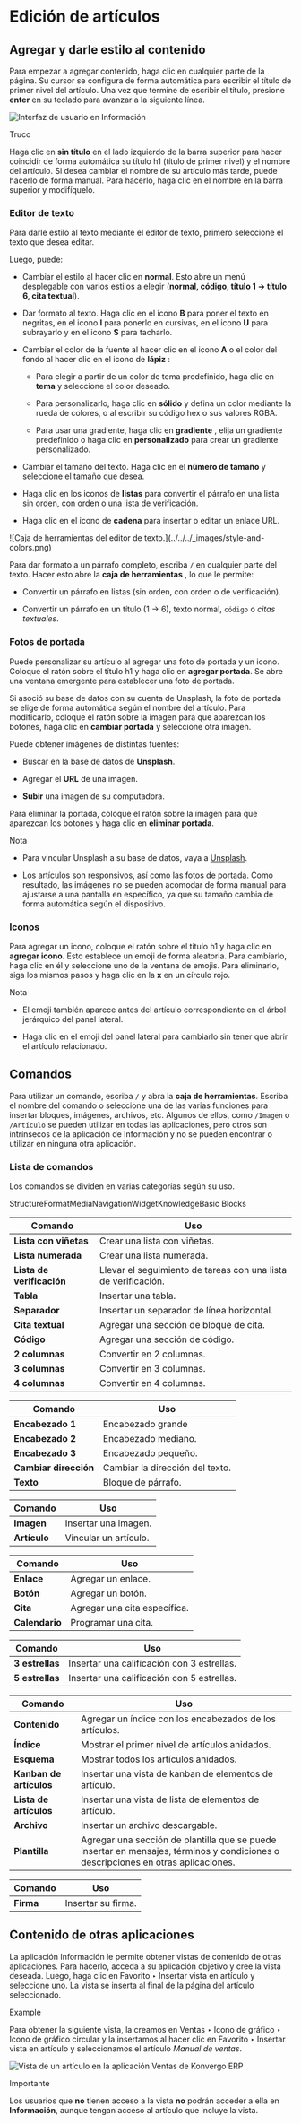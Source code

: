 # Edición de artículos

## Agregar y darle estilo al contenido

Para empezar a agregar contenido, haga clic en cualquier parte de la página.
Su cursor se configura de forma automática para escribir el título de primer
nivel del artículo. Una vez que termine de escribir el título, presione
**enter** en su teclado para avanzar a la siguiente línea.

![Interfaz de usuario en Información](../../../_images/ui.png)
<div class="alert alert-info">
<p class="alert-title">
Truco</p><p>Haga clic en <b>sin título</b> en el lado izquierdo de la barra superior para hacer coincidir de forma automática su título h1 <span class="dfn"><span>(título de primer nivel)</span></span> y el nombre del artículo. Si desea cambiar el nombre de su artículo más tarde, puede hacerlo de forma manual. Para hacerlo, haga clic en el nombre en la barra superior y modifíquelo.</p>
</div>

### Editor de texto

Para darle estilo al texto mediante el editor de texto, primero seleccione el
texto que desea editar.

Luego, puede:

  * Cambiar el estilo al hacer clic en **normal**. Esto abre un menú desplegable con varios estilos a elegir (**normal, código, título 1 → título 6, cita textual**).

  * Dar formato al texto. Haga clic en el icono **B** para poner el texto en negritas, en el icono **I** para ponerlo en cursivas, en el icono **U** para subrayarlo y en el icono **S** para tacharlo.

  * Cambiar el color de la fuente al hacer clic en el icono **A** o el color del fondo al hacer clic en el icono de **lápiz** :

    * Para elegir a partir de un color de tema predefinido, haga clic en **tema** y seleccione el color deseado.

    * Para personalizarlo, haga clic en **sólido** y defina un color mediante la rueda de colores, o al escribir su código hex o sus valores RGBA.

    * Para usar una gradiente, haga clic en **gradiente** , elija un gradiente predefinido o haga clic en **personalizado** para crear un gradiente personalizado.

  * Cambiar el tamaño del texto. Haga clic en el **número de tamaño** y seleccione el tamaño que desea.

  * Haga clic en los iconos de **listas** para convertir el párrafo en una lista sin orden, con orden o una lista de verificación.

  * Haga clic en el icono de **cadena** para insertar o editar un enlace URL.

![Caja de herramientas del editor de texto.](../../../_images/style-and-
colors.png)

Para dar formato a un párrafo completo, escriba `/` en cualquier parte del
texto. Hacer esto abre la **caja de herramientas** , lo que le permite:

  * Convertir un párrafo en listas (sin orden, con orden o de verificación).

  * Convertir un párrafo en un título (1 → 6), texto normal, `código` o _citas textuales_.

### Fotos de portada

Puede personalizar su artículo al agregar una foto de portada y un icono.
Coloque el ratón sobre el título h1 y haga clic en **agregar portada**. Se
abre una ventana emergente para establecer una foto de portada.

Si asoció su base de datos con su cuenta de Unsplash, la foto de portada se
elige de forma automática según el nombre del artículo. Para modificarlo,
coloque el ratón sobre la imagen para que aparezcan los botones, haga clic en
**cambiar portada** y seleccione otra imagen.

Puede obtener imágenes de distintas fuentes:

  * Buscar en la base de datos de **Unsplash**.

  * Agregar el **URL** de una imagen.

  * **Subir** una imagen de su computadora.

Para eliminar la portada, coloque el ratón sobre la imagen para que aparezcan
los botones y haga clic en **eliminar portada**.

<div class="alert alert-primary">
<p class="alert-title">
Nota</p><ul>
<li><p>Para vincular Unsplash a su base de datos, vaya a <a href="../../general/integrations/unsplash">Unsplash</a>.</p></li>
<li><p>Los artículos son responsivos, así como las fotos de portada. Como resultado, las imágenes no se pueden acomodar de forma manual para ajustarse a una pantalla en específico, ya que su tamaño cambia de forma automática según el dispositivo.</p></li>
</ul>
</div>

### Iconos

Para agregar un icono, coloque el ratón sobre el título h1 y haga clic en
**agregar icono**. Esto establece un emoji de forma aleatoria. Para cambiarlo,
haga clic en él y seleccione uno de la ventana de emojis. Para eliminarlo,
siga los mismos pasos y haga clic en la **x** en un círculo rojo.

<div class="alert alert-primary">
<p class="alert-title">
Nota</p><ul>
<li><p>El emoji también aparece antes del artículo correspondiente en el árbol jerárquico del panel lateral.</p></li>
<li><p>Haga clic en el emoji del panel lateral para cambiarlo sin tener que abrir el artículo relacionado.</p></li>
</ul>
</div>

## Comandos

Para utilizar un comando, escriba `/` y abra la **caja de herramientas**.
Escriba el nombre del comando o seleccione una de las varias funciones para
insertar bloques, imágenes, archivos, etc. Algunos de ellos, como `/Imagen` o
`/Artículo` se pueden utilizar en todas las aplicaciones, pero otros son
intrínsecos de la aplicación de Información y no se pueden encontrar o
utilizar en ninguna otra aplicación.

### Lista de comandos

Los comandos se dividen en varias categorías según su uso.

StructureFormatMediaNavigationWidgetKnowledgeBasic Blocks

Comando | Uso  
---|---  
**Lista con viñetas** | Crear una lista con viñetas.  
**Lista numerada** | Crear una lista numerada.  
**Lista de verificación** | Llevar el seguimiento de tareas con una lista de verificación.  
**Tabla** | Insertar una tabla.  
**Separador** | Insertar un separador de línea horizontal.  
**Cita textual** | Agregar una sección de bloque de cita.  
**Código** | Agregar una sección de código.  
**2 columnas** | Convertir en 2 columnas.  
**3 columnas** | Convertir en 3 columnas.  
**4 columnas** | Convertir en 4 columnas.  
  
Comando | Uso  
---|---  
**Encabezado 1** | Encabezado grande  
**Encabezado 2** | Encabezado mediano.  
**Encabezado 3** | Encabezado pequeño.  
**Cambiar dirección** | Cambiar la dirección del texto.  
**Texto** | Bloque de párrafo.  
  
Comando | Uso  
---|---  
**Imagen** | Insertar una imagen.  
**Artículo** | Vincular un artículo.  
  
Comando | Uso  
---|---  
**Enlace** | Agregar un enlace.  
**Botón** | Agregar un botón.  
**Cita** | Agregar una cita específica.  
**Calendario** | Programar una cita.  
  
Comando | Uso  
---|---  
**3 estrellas** | Insertar una calificación con 3 estrellas.  
**5 estrellas** | Insertar una calificación con 5 estrellas.  
  
Comando | Uso  
---|---  
**Contenido** | Agregar un índice con los encabezados de los artículos.  
**Índice** | Mostrar el primer nivel de artículos anidados.  
**Esquema** | Mostrar todos los artículos anidados.  
**Kanban de artículos** | Insertar una vista de kanban de elementos de artículo.  
**Lista de artículos** | Insertar una vista de lista de elementos de artículo.  
**Archivo** | Insertar un archivo descargable.  
**Plantilla** | Agregar una sección de plantilla que se puede insertar en mensajes, términos y condiciones o descripciones en otras aplicaciones.  
  
Comando | Uso  
---|---  
**Firma** | Insertar su firma.  
  
## Contenido de otras aplicaciones

La aplicación Información le permite obtener vistas de contenido de otras
aplicaciones. Para hacerlo, acceda a su aplicación objetivo y cree la vista
deseada. Luego, haga clic en Favorito ‣ Insertar vista en artículo y
seleccione uno. La vista se inserta al final de la página del artículo
seleccionado.

<div class="alert alert-success">
<p class="alert-title">
Example</p><p>Para obtener la siguiente vista, la creamos en Ventas ‣ Icono de gráfico ‣ Icono de gráfico circular y la insertamos al hacer clic en Favorito ‣ Insertar vista en artículo y seleccionamos el artículo <em>Manual de ventas</em>.</p>
<img alt="Vista de un artículo en la aplicación Ventas de Konvergo ERP" class="align-center" src="../../../_images/inserted-view.png"/>
</div> <div class="alert alert-warning">
<p class="alert-title">
Importante</p><p>Los usuarios que <b>no</b> tienen acceso a la vista <b>no</b> podrán acceder a ella en <b>Información</b>, aunque tengan acceso al artículo que incluye la vista.</p>
</div>

